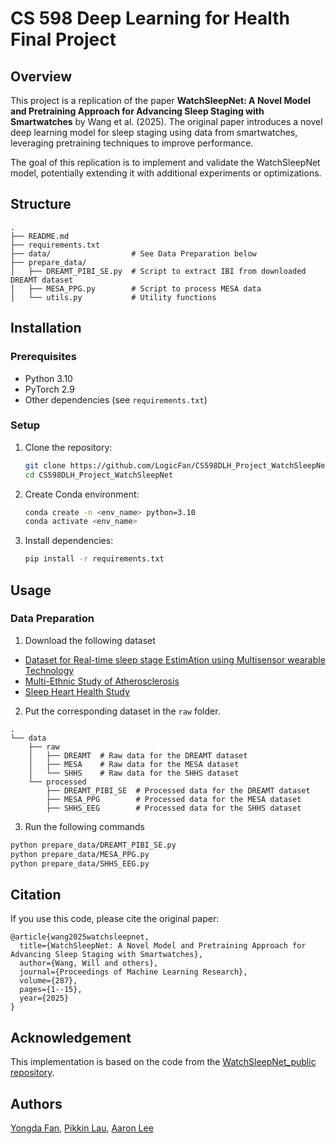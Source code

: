 # CS 598 Deep Learning for Health Final Project

## Overview

This project is a replication of the paper **WatchSleepNet: A Novel Model and Pretraining Approach for Advancing Sleep Staging with Smartwatches** by Wang et al. (2025). The original paper introduces a novel deep learning model for sleep staging using data from smartwatches, leveraging pretraining techniques to improve performance.

The goal of this replication is to implement and validate the WatchSleepNet model, potentially extending it with additional experiments or optimizations.

## Structure

```
.
├── README.md
├── requirements.txt
├── data/                  # See Data Preparation below
├── prepare_data/
│   ├── DREAMT_PIBI_SE.py  # Script to extract IBI from downloaded DREAMT dataset
│   ├── MESA_PPG.py        # Script to process MESA data
│   └── utils.py           # Utility functions
```

## Installation

### Prerequisites

- Python 3.10
- PyTorch 2.9
- Other dependencies (see `requirements.txt`)

### Setup

1. Clone the repository:
   ```bash
   git clone https://github.com/LogicFan/CS598DLH_Project_WatchSleepNet.git
   cd CS598DLH_Project_WatchSleepNet
   ```

2. Create Conda environment:
   ```bash
   conda create -n <env_name> python=3.10
   conda activate <env_name>
   ```

3. Install dependencies:
   ```bash
   pip install -r requirements.txt
   ```

## Usage

### Data Preparation

1. Download the following dataset
- [Dataset for Real-time sleep stage EstimAtion using Multisensor wearable Technology](https://physionet.org/content/dreamt/2.0.0/)
- [Multi-Ethnic Study of Atherosclerosis](https://sleepdata.org/datasets/mesa)
- [Sleep Heart Health Study](https://sleepdata.org/datasets/shhs)

2. Put the corresponding dataset in the `raw` folder.

```
.
└── data
    ├── raw
    │   ├── DREAMT  # Raw data for the DREAMT dataset
    │   ├── MESA    # Raw data for the MESA dataset
    │   └── SHHS    # Raw data for the SHHS dataset
    └── processed
        ├── DREAMT_PIBI_SE  # Processed data for the DREAMT dataset
        ├── MESA_PPG        # Processed data for the MESA dataset
        ├── SHHS_EEG        # Processed data for the SHHS dataset
```

3. Run the following commands

```bash
python prepare_data/DREAMT_PIBI_SE.py
python prepare_data/MESA_PPG.py
python prepare_data/SHHS_EEG.py
```

<!--
### Training

To train the model:
```bash
python train.py --config config.yaml
```

### Evaluation

To evaluate the trained model:
```bash
python evaluate.py --model_path checkpoints/model.pth --data_path data/test/
```

## Dataset

This project uses publicly available sleep staging datasets such as:
- TODO

Ensure compliance with dataset licenses and usage terms.

## Model Architecture

TODO

## Results

TODO

-->

## Citation

If you use this code, please cite the original paper:

```
@article{wang2025watchsleepnet,
  title={WatchSleepNet: A Novel Model and Pretraining Approach for Advancing Sleep Staging with Smartwatches},
  author={Wang, Will and others},
  journal={Proceedings of Machine Learning Research},
  volume={287},
  pages={1--15},
  year={2025}
}
```

## Acknowledgement

This implementation is based on the code from the [WatchSleepNet_public repository](https://github.com/WillKeWang/WatchSleepNet_public).

## Authors

[Yongda Fan](mailto:yongdaf2@illinois.edu), [Pikkin Lau](mailto:pikkinl2@illinois.edu), [Aaron Lee](mailto:aaroncl2@illinois.edu)